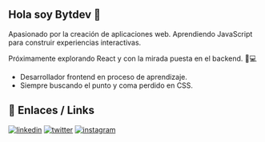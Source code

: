 
## Hola soy Bytdev 👋

Apasionado por la creación de aplicaciones web. Aprendiendo JavaScript para construir experiencias interactivas. 

Próximamente explorando React y con la mirada puesta en el backend. 🚀💻

- Desarrollador frontend en proceso de aprendizaje.
- Siempre buscando el punto y coma perdido en CSS.
## 🔗 Enlaces / Links
[![linkedin](https://img.shields.io/badge/linkedin-0A66C2?style=for-the-badge&logo=linkedin&logoColor=white)](https://www.linkedin.com/in/yosbergc/)
[![twitter](https://img.shields.io/badge/X/TWITTER-000000?style=for-the-badge&logo=x&logoColor=white)](https://twitter.com/bytdeveloper)
[![instagram](https://img.shields.io/badge/Instagram-FD1D1D?style=for-the-badge&logo=instagram&logoColor=white)](https://twitter.com/bytdeveloper)

